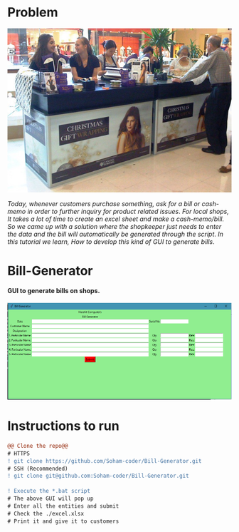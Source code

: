 # Problem
![Image](https://github.com/Soham-coder/Bill-Generator/blob/main/shop.png)

*Today, whenever customers purchase something, ask for a bill or cash-memo in order to further inquiry for product related issues*.
*For local shops, It takes a lot of time to create an excel sheet and make a cash-memo/bill. So we came up with a solution where the shopkeeper just needs to enter the data and the bill will automatically be generated through the script*.
*In this tutorial we learn, How to develop this kind of GUI to generate bills*.

# Bill-Generator
#### GUI to generate bills on shops.
![Image](https://github.com/Soham-coder/Bill-Generator/blob/main/image.png)

# Instructions to run
```diff
@@ Clone the repo@@
# HTTPS
! git clone https://github.com/Soham-coder/Bill-Generator.git 
# SSH (Recommended)
! git clone git@github.com:Soham-coder/Bill-Generator.git

! Execute the *.bat script
# The above GUI will pop up
# Enter all the entities and submit
# Check the ./excel.xlsx 
# Print it and give it to customers
```
